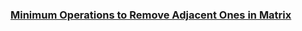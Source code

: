 ### [Minimum Operations to Remove Adjacent Ones in Matrix](https://leetcode.com/problems/minimum-operations-to-remove-adjacent-ones-in-matrix)

